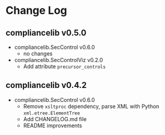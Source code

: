 # Change Log

## compliancelib v0.5.0
- compliancelib.SecControl v0.6.0
	- no changes
- compliancelib.SecControlViz v0.2.0
	- Add attribute `precursor_controls`

## compliancelib v0.4.2
- compliancelib.SecControl v0.6.0
	- Remove `xsltproc` dependency, parse XML with Python `xml.etree.ElementTree`
	- Add CHANGELOG.md file
	- README improvements
